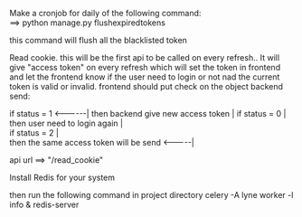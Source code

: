 Make a cronjob for daily of the following command:  
==> python manage.py flushexpiredtokens

this command will flush all the blacklisted token

Read cookie. this will be the first api to be called on every refresh..
It will give "access token" on every refresh which will set the token in frontend
and let the frontend know if the user need to login or not nad the current token is valid or invalid.
frontend should put check on the object backend send:

if status = 1 <------|
then backend give new access token |
if status = 0 |  
 then user need to login again |  
if status = 2 |  
 then the same access token will be send <-----|

api url ==> "/read_cookie"

Install Redis for your system

then run the following command in project directory
celery -A lyne worker -l info
&
redis-server
